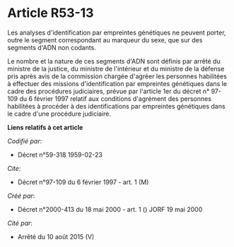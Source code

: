 # Article R53-13

Les analyses d'identification par empreintes génétiques ne peuvent porter, outre le segment correspondant au marqueur du
sexe, que sur des segments d'ADN non codants.

Le nombre et la nature de ces segments d'ADN sont définis par arrêté du ministre de la justice, du ministre de l'intérieur et
du ministre de la défense pris après avis de la commission chargée d'agréer les personnes habilitées à effectuer des missions
d'identification par empreintes génétiques dans le cadre des procédures judiciaires, prévue par l'article 1er du décret n°
97-109 du 6 février 1997 relatif aux conditions d'agrément des personnes habilitées à procéder à des identifications par
empreintes génétiques dans le cadre d'une procédure judiciaire.

**Liens relatifs à cet article**

_Codifié par_:

  - Décret n°59-318 1959-02-23

_Cite_:

  - Décret n°97-109 du 6 février 1997 - art. 1 (M)

_Créé par_:

  - Décret n°2000-413 du 18 mai 2000 - art. 1 () JORF 19 mai 2000

_Cité par_:

  - Arrêté du 10 août 2015 (V)
